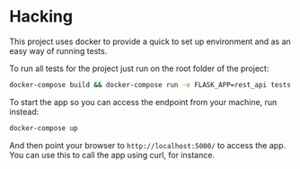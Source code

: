 # Hacking 

This project uses docker to provide a quick to set up environment and as an easy way of running tests. 

To run all tests for the project just run on the root folder of the project:

```bash
docker-compose build && docker-compose run -e FLASK_APP=rest_api tests pytest
```
 
To start the app so you can access the endpoint from your machine, run instead:

```bash
docker-compose up
```

And then point your browser to `http://localhost:5000/` to access the app. You can use this to call the app using curl, 
for instance. 